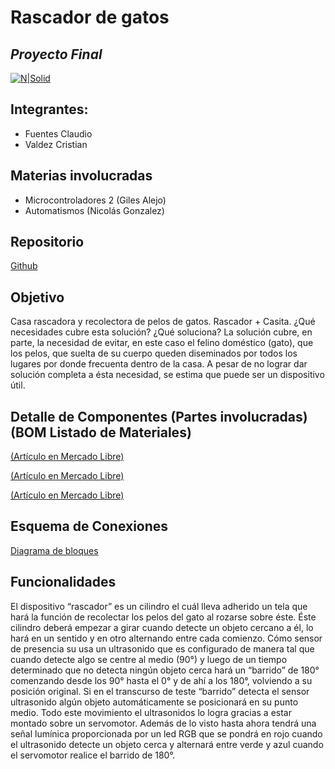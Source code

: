 # Rascador de gatos
## _Proyecto Final_

[![N|Solid](https://ites.edu.ar/static/media/carreras_desarrollo.b8ce5469.png)](https://ites.edu.ar/)

## Integrantes:
- Fuentes Claudio
- Valdez Cristian

## Materias involucradas

- 	Microcontroladores 2 (Giles Alejo)
- 	Automatismos (Nicolás Gonzalez)
## Repositorio

[Github](https://github.com/ludotec/rascadorGatos) 

## Objetivo
Casa rascadora y recolectora de pelos de gatos. Rascador + Casita.
¿Qué necesidades cubre esta solución? ¿Qué soluciona?
La solución cubre, en parte, la necesidad de evitar, en este caso el felino doméstico (gato), que los pelos, que suelta de su cuerpo queden diseminados por todos los lugares por donde frecuenta dentro de la casa.
A pesar de no lograr dar solución completa a ésta necesidad, se estima que puede ser un dispositivo útil. 

## Detalle de Componentes (Partes involucradas) (BOM Listado de Materiales)
[(Artículo en Mercado Libre)](https://articulo.mercadolibre.com.ar/MLA-1117400769-kit-rueda-goma-reforzada-x-1-motor-dc-x-1-arduino-robot-_JM#position=1&search_layout=grid&type=item&tracking_id=3bcd98ec-033f-4c57-b730-e3c753356b53)

[(Artículo en Mercado Libre)](https://http2.mlstatic.com/D_NQ_NP_2X_941005-MLA48687765989_122021-F.webp)

[(Artículo en Mercado Libre)](https://articulo.mercadolibre.com.ar/MLA-796291505-mg946r-servo-motor-13kg-de-torque-analogico-peso-55g-arduino-_JM#position=21&search_layout=stack&type=item&tracking_id=41a53a0c-7dd9-496f-b07a-8047530357fb )

## Esquema de Conexiones
[Diagrama de bloques](https://viewer.diagrams.net/?tags=%7B%7D&highlight=0000ff&edit=_blank&layers=1&nav=1&title=Diagrama%20sin%20t%C3%ADtulo.drawio#Uhttps%3A%2F%2Fraw.githubusercontent.com%2Fludotec%2FrascadorGatos%2Fmain%2FDiagrama%2FDiagrama%2520sin%2520t%25C3%25ADtulo.drawio)

## Funcionalidades 


El dispositivo “rascador” es un cilindro el cuál lleva adherido un tela que hará la función de recolectar los pelos del gato al rozarse sobre éste. Éste cilindro deberá empezar a girar cuando detecte un objeto cercano a él, lo hará en un sentido y en otro alternando entre cada comienzo. Cómo sensor de presencia su usa un ultrasonido que es configurado de manera tal que cuando detecte algo se centre al medio (90°) y luego de un tiempo determinado que no detecta ningún objeto cerca hará un “barrido” de 180° comenzando desde los 90° hasta el 0° y de ahí a los 180°, volviendo a su posición original. Si en el transcurso de teste “barrido” detecta el sensor ultrasonido algún objeto automáticamente se posicionará en su punto medio. Todo este movimiento el ultrasonidos lo logra gracias a estar montado sobre un servomotor.
Además de lo visto hasta ahora tendrá una señal lumínica proporcionada por un led RGB que se pondrá en rojo cuando el ultrasonido detecte un objeto cerca y alternará entre verde y azul cuando el servomotor realice el barrido de 180°. 

